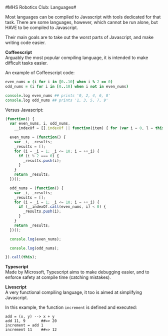 #MHS Robotics Club: Languages#

Most languages can be compiled to Javascript with tools dedicated for that task. There are some languages, however, which cannot be run alone, but HAVE to be compiled to Javascript.

Their main goals are to take out the worst parts of Javascript, and make writing code easier.

<b>Coffeescript</b><br/>
Arguably the most popular compiling language, it is intended to make difficult tasks easier.

An example of Coffeescript code:
```coffeescript
even_nums = (i for i in [0..10] when i % 2 == 0)
odd_nums = (i for i in [0..10] when i not in even_nums)

console.log even_nums ## prints '0, 2, 4, 6, 8'
console.log odd_nums ## prints '1, 3, 5, 7, 9'
```

Versus Javascript:
```javascript
(function() {
  var even_nums, i, odd_nums,
    __indexOf = [].indexOf || function(item) { for (var i = 0, l = this.length; i < l; i++) { if (i in this && this[i] === item) return i; } return -1; };

  even_nums = (function() {
    var _i, _results;
    _results = [];
    for (i = _i = 1; _i <= 10; i = ++_i) {
      if (i % 2 === 0) {
        _results.push(i);
      }
    }
    return _results;
  })();

  odd_nums = (function() {
    var _i, _results;
    _results = [];
    for (i = _i = 1; _i <= 10; i = ++_i) {
      if (__indexOf.call(even_nums, i) < 0) {
        _results.push(i);
      }
    }
    return _results;
  })();

  console.log(even_nums);

  console.log(odd_nums);

}).call(this);
```

<b>Typescript</b><br/>
Made by Microsoft, Typescript aims to make debugging easier, and to enforce safety at compile time (catching mistakes).

<b>Livescript</b><br/>
A very functional compiling language, it too is aimed at simplifying Javascript. 

In this example, the function `increment` is defined and executed:

```livescript
add = (x, y) --> x + y
add 11, 9       ##=> 20
increment = add 1
increment 11    ##=> 12
```